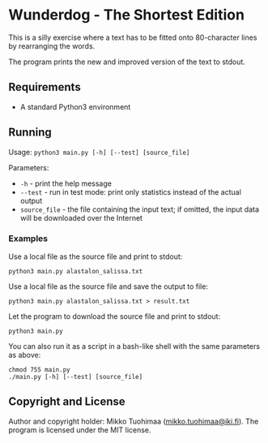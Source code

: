 # Wunderdog - The Shortest Edition #

This is a silly exercise where a text has to be fitted onto 80-character lines by rearranging the words.

The program prints the new and improved version of the text to stdout.

## Requirements ##

- A standard Python3 environment

## Running ##

Usage: `python3 main.py [-h] [--test] [source_file]`

Parameters:

- `-h` - print the help message
- `--test` - run in test mode: print only statistics instead of the actual output
- `source_file` - the file containing the input text; if omitted, the input data will be downloaded over the Internet

### Examples ###

Use a local file as the source file and print to stdout:

`python3 main.py alastalon_salissa.txt`

Use a local file as the source file and save the output to file:

`python3 main.py alastalon_salissa.txt > result.txt`

Let the program to download the source file and print to stdout:

`python3 main.py`

You can also run it as a script in a bash-like shell with the same parameters as above:

```
chmod 755 main.py
./main.py [-h] [--test] [source_file]
```

## Copyright and License ##

Author and copyright holder: Mikko Tuohimaa (mikko.tuohimaa@iki.fi). The program is licensed under the MIT license.
